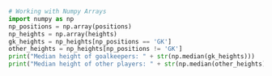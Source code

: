 ```python

```


```python
# Working with Numpy Arrays 
import numpy as np
np_positions = np.array(positions)
np_heights = np.array(heights)
gk_heights = np_heights[np_positions == 'GK']
other_heights = np_heights[np_positions != 'GK']
print("Median height of goalkeepers: " + str(np.median(gk_heights)))
print("Median height of other players: " + str(np.median(other_heights)))


```


```python


```


```python

```


```python

```

